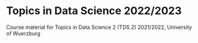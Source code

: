 # Topics in Data Science 2022/2023
Course material for Topics in Data Science 2 (TDS 2) 2021/2022, University of Wuerzburg
